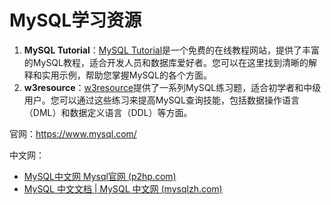 # MySQL学习资源

1. **MySQL Tutorial**：[MySQL Tutorial](https://www.mysqltutorial.org/)是一个免费的在线教程网站，提供了丰富的MySQL教程，适合开发人员和数据库爱好者。您可以在这里找到清晰的解释和实用示例，帮助您掌握MySQL的各个方面。
2. **w3resource**：[w3resource](https://www.w3resource.com/mysql-exercises/)提供了一系列MySQL练习题，适合初学者和中级用户。您可以通过这些练习来提高MySQL查询技能，包括数据操作语言（DML）和数据定义语言（DDL）等方面。

官网：https://www.mysql.com/

中文网：

- [MySQL中文网 Mysql官网 (p2hp.com)](https://mysql.p2hp.com/index.html)
- [MySQL 中文文档 | MySQL 中文网 (mysqlzh.com)](https://www.mysqlzh.com/)